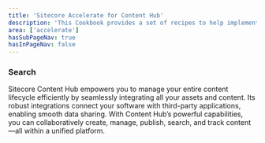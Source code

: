 ```yaml
---
title: 'Sitecore Accelerate for Content Hub'
description: 'This Cookbook provides a set of recipes to help implementing Content Hub through setup, configuration and implemenation.'
area: ['accelerate']
hasSubPageNav: true
hasInPageNav: false
---
```


### Search

Sitecore Content Hub empowers you to manage your entire content lifecycle efficiently by seamlessly integrating all your assets and content. Its robust integrations connect your software with third-party applications, enabling smooth data sharing. With Content Hub’s powerful capabilities, you can collaboratively create, manage, publish, search, and track content—all within a unified platform.